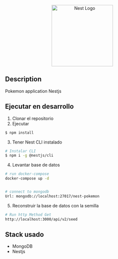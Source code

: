 <p align="center">
  <a href="http://nestjs.com/" target="blank"><img src="https://nestjs.com/img/logo-small.svg" width="200" alt="Nest Logo" /></a>
</p>

## Description

Pokemon application Nestjs

## Ejecutar en desarrollo

1. Clonar el repositorio
2. Ejecutar

```bash
$ npm install
```

3. Tener Nest CLI instalado

```bash
# Instalar CLI
$ npm i -g @nestjs/cli

```

4. Levantar base de datos

```bash
# run docker-compose
docker-compose up -d


# connect to mongodb
Url: mongodb://localhost:27017/nest-pokemon


```

5. Reconstruir la base de datos con la semilla

```bash
# Run http Method Get
http://localhost:3000/api/v2/seed


```

## Stack usado

- MongoDB
- Nestjs
